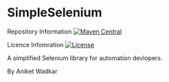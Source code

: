 # SimpleSelenium

Repository Information
[![Maven Central](https://maven-badges.herokuapp.com/maven-central/com.github.AniketDevloper1/com.github.AniketDevloper1/badge.svg)](https://maven-badges.herokuapp.com/maven-central/com.github.AniketDevloper1/com.github.SimpleSelenium/)


Licence Infomration
[![License](http://img.shields.io/:license-apache-blue.svg)](http://www.apache.org/licenses/LICENSE-2.0.html)

A simplified Selenium library for automation devlopers. 

By Aniket Wadkar
